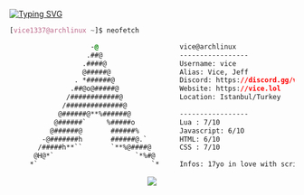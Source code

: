 
<!-- 

	~> If you see this don't forget to follow me before skid <3

-->

[![Typing SVG](https://readme-typing-svg.herokuapp.com?font=Karla&size=21&duration=5007&color=D593F7&lines=Hello+Welcome+to+my+profile!;my+name+is+vice.+17yo+lua+scripter;Join+my+Server%3A+Discord.gg%2Fvicehub;Developing+of+https%3A%2F%2Fvicehub.xyz%2F)](https://git.io/typing-svg)

```css
[vice1337@archlinux ~]$ neofetch

                    -@                    vice@archlinux
                   .##@                   -----------------
                  .####@                  Username: vice
                  @#####@                 Alias: Vice, Jeff
                . *######@                Discord: https://discord.gg/vicehub
               .##@o@#####@               Website: https://vice.lol
              /############@              Location: Istanbul/Turkey
             /##############@             
            @######@**%######@            -----------------
           @######`     %#####o           Lua : 7/10
          @######@       ######%          Javascript: 6/1O
        -@#######h       ######@.`        HTML: 6/10
       /#####h**``       `**%@####@       CSS : 7/10
      @H@*`                    `*%#@      
     *`                            `*     Infos: 17yo in love with scripting and self-taught developer, Owner of discord.gg/vicehub

```

<p align="center">
	<img src="https://lanyard-profile-readme.vercel.app/api/971101243571335168?hideTimestamp=true&idleMessage=Something%20about%20you&hideBadges=false"/>
<!-- 	<br>
	<img src="https://github-readme-streak-stats.herokuapp.com/?user=vice1337&theme=dark&hide_border=true">
	<br>
	<img src="https://github-readme-stats.vercel.app/api?username=vice1337&include_all_commits=true&show_icons=true&hide_border=true&hide_title=true&count_private=true&theme=dark">
	<br>
	<img src="https://github-readme-stats.vercel.app/api/top-langs/?username=vice1337&layout=compact&count_private=true&langs_count=8&hide_border=true&theme=dark">
--</p>



